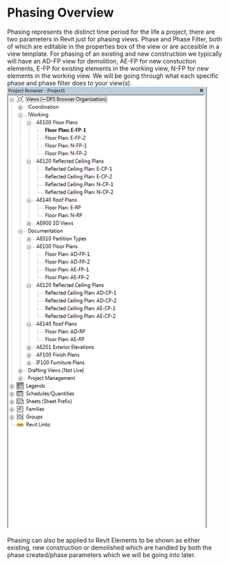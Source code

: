 # Phasing Overview

Phasing represents the distinct time period for the life a project, there are two parameters in Revit just for phasing views. Phase and Phase Filter, both of which are editable in the properties box of the view or are accesible in a view template. For phasing of an existing and new construction we typically will have an AD-FP view for demolition, AE-FP for new constuction elements, E-FP for existing elements in the working view, N-FP for new elements in the working view. We will be going through what each specific phase and phase filter does to your view(s).
<br>
<img src="images/6/ViewNaming.png"> 
<br>
<br>
Phasing can also be applied to Revit Elements to be shown as either existing, new construction or demolished which are handled by both the phase created/phase parameters which we will be going into later. 
